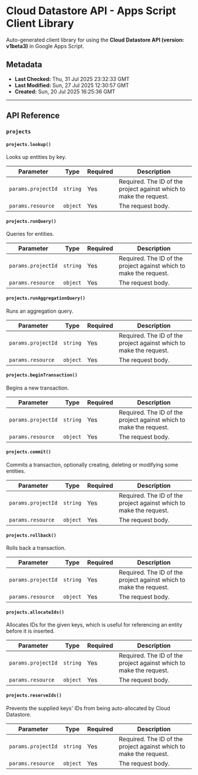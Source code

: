 # Cloud Datastore API - Apps Script Client Library

Auto-generated client library for using the **Cloud Datastore API (version: v1beta3)** in Google Apps Script.

## Metadata

- **Last Checked:** Thu, 31 Jul 2025 23:32:33 GMT
- **Last Modified:** Sun, 27 Jul 2025 12:30:57 GMT
- **Created:** Sun, 20 Jul 2025 16:25:36 GMT



---

## API Reference

### `projects`

#### `projects.lookup()`

Looks up entities by key.

| Parameter | Type | Required | Description |
|---|---|---|---|
| `params.projectId` | `string` | Yes | Required. The ID of the project against which to make the request. |
| `params.resource` | `object` | Yes | The request body. |

#### `projects.runQuery()`

Queries for entities.

| Parameter | Type | Required | Description |
|---|---|---|---|
| `params.projectId` | `string` | Yes | Required. The ID of the project against which to make the request. |
| `params.resource` | `object` | Yes | The request body. |

#### `projects.runAggregationQuery()`

Runs an aggregation query.

| Parameter | Type | Required | Description |
|---|---|---|---|
| `params.projectId` | `string` | Yes | Required. The ID of the project against which to make the request. |
| `params.resource` | `object` | Yes | The request body. |

#### `projects.beginTransaction()`

Begins a new transaction.

| Parameter | Type | Required | Description |
|---|---|---|---|
| `params.projectId` | `string` | Yes | Required. The ID of the project against which to make the request. |
| `params.resource` | `object` | Yes | The request body. |

#### `projects.commit()`

Commits a transaction, optionally creating, deleting or modifying some entities.

| Parameter | Type | Required | Description |
|---|---|---|---|
| `params.projectId` | `string` | Yes | Required. The ID of the project against which to make the request. |
| `params.resource` | `object` | Yes | The request body. |

#### `projects.rollback()`

Rolls back a transaction.

| Parameter | Type | Required | Description |
|---|---|---|---|
| `params.projectId` | `string` | Yes | Required. The ID of the project against which to make the request. |
| `params.resource` | `object` | Yes | The request body. |

#### `projects.allocateIds()`

Allocates IDs for the given keys, which is useful for referencing an entity before it is inserted.

| Parameter | Type | Required | Description |
|---|---|---|---|
| `params.projectId` | `string` | Yes | Required. The ID of the project against which to make the request. |
| `params.resource` | `object` | Yes | The request body. |

#### `projects.reserveIds()`

Prevents the supplied keys' IDs from being auto-allocated by Cloud Datastore.

| Parameter | Type | Required | Description |
|---|---|---|---|
| `params.projectId` | `string` | Yes | Required. The ID of the project against which to make the request. |
| `params.resource` | `object` | Yes | The request body. |